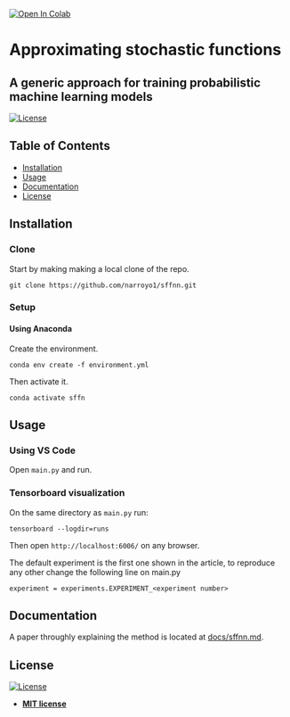 [![Open In Colab](https://colab.research.google.com/assets/colab-badge.svg)](https://colab.research.google.com/github/narroyo1/sffnn/blob/master/main.ipynb)

# Approximating stochastic functions
## A generic approach for training probabilistic machine learning models

[![License](http://img.shields.io/:license-mit-blue.svg?style=flat-square)](http://badges.mit-license.org)

## Table of Contents
- [Installation](#installation)
- [Usage](#usage)
- [Documentation](#documentation)
- [License](#license)

## Installation
### Clone
Start by making making a local clone of the repo.
```shell
git clone https://github.com/narroyo1/sffnn.git
```
### Setup
#### Using Anaconda
Create the environment.
```shell
conda env create -f environment.yml
```

Then activate it.
```shell
conda activate sffn
```

## Usage
### Using VS Code
Open `main.py` and run.

### Tensorboard visualization
On the same directory as `main.py` run:
```shell
tensorboard --logdir=runs
```

Then open `http://localhost:6006/` on any browser.

The default experiment is the first one shown in the article, to reproduce any other change the following line on main.py
```
experiment = experiments.EXPERIMENT_<experiment number>
```

## Documentation

A paper throughly explaining the method is located at [docs/sffnn.md](docs/sffn.md).

## License

[![License](http://img.shields.io/:license-mit-blue.svg?style=flat-square)](http://badges.mit-license.org)

- **[MIT license](http://opensource.org/licenses/mit-license.php)**

